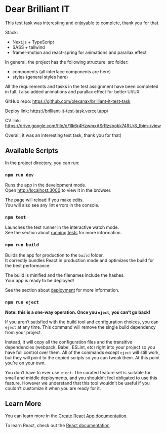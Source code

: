 # Dear Brilliant IT

This test task was interesting and enjoyable to complete, thank you for that. 

Stack:
- Next.js + TypeScript
- SASS + tailwind 
- framer-motion  and react-spring for animations and parallax effect

In general, the project has the following structure:
src folder:
- components (all interface components are here)
- styles (general styles here)

All the requirements and tasks in the test assignment have been completed in full. I also added animations and parallax effect for better UI/UX

GitHub repo: https://github.com/olexanax/brilliant-it-test-task

Deploy link: https://brilliant-it-test-task.vercel.app/

CV link: https://drive.google.com/file/d/1lk6r4HzwmxASrRzsbobk74RUr8_Ibim-/view

Overall, it was an interesting test task, thank you for that)

## Available Scripts

In the project directory, you can run:

### `npm run dev`

Runs the app in the development mode.\
Open [http://localhost:3000](http://localhost:3000) to view it in the browser.

The page will reload if you make edits.\
You will also see any lint errors in the console.

### `npm test`

Launches the test runner in the interactive watch mode.\
See the section about [running tests](https://facebook.github.io/create-react-app/docs/running-tests) for more information.

### `npm run build`

Builds the app for production to the `build` folder.\
It correctly bundles React in production mode and optimizes the build for the best performance.

The build is minified and the filenames include the hashes.\
Your app is ready to be deployed!

See the section about [deployment](https://facebook.github.io/create-react-app/docs/deployment) for more information.

### `npm run eject`

**Note: this is a one-way operation. Once you `eject`, you can’t go back!**

If you aren’t satisfied with the build tool and configuration choices, you can `eject` at any time. This command will remove the single build dependency from your project.

Instead, it will copy all the configuration files and the transitive dependencies (webpack, Babel, ESLint, etc) right into your project so you have full control over them. All of the commands except `eject` will still work, but they will point to the copied scripts so you can tweak them. At this point you’re on your own.

You don’t have to ever use `eject`. The curated feature set is suitable for small and middle deployments, and you shouldn’t feel obligated to use this feature. However we understand that this tool wouldn’t be useful if you couldn’t customize it when you are ready for it.

## Learn More

You can learn more in the [Create React App documentation](https://facebook.github.io/create-react-app/docs/getting-started).

To learn React, check out the [React documentation](https://reactjs.org/).
